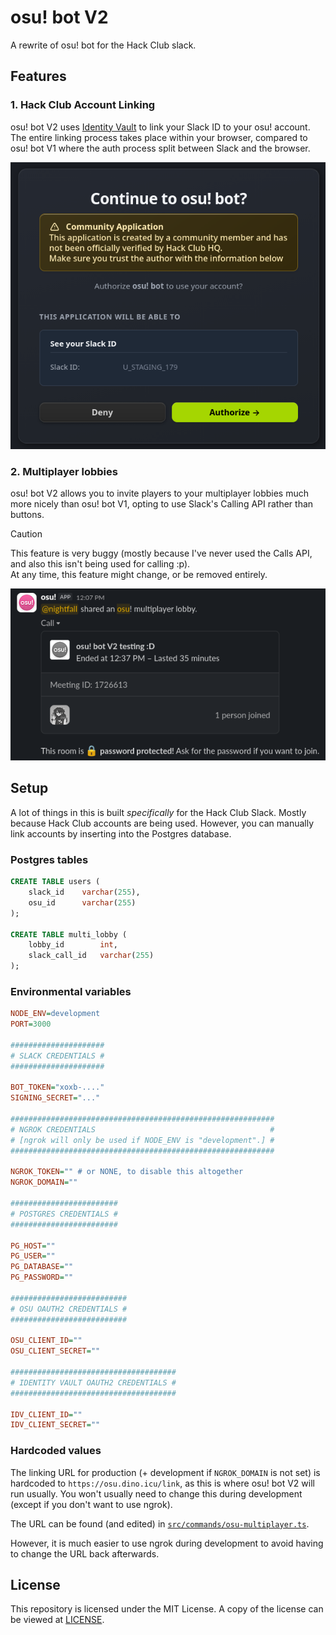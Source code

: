 # osu! bot V2
A rewrite of osu! bot for the Hack Club slack.

## Features
### 1. Hack Club Account Linking
osu! bot V2 uses [Identity Vault](https://identity.hackclub.com) to link your Slack ID to your osu! account. The entire linking process takes place within your browser, compared to osu! bot V1 where the auth process split between Slack and the browser.

![identity vault auth](.github/readme-images/identity-vault-auth.png)

### 2. Multiplayer lobbies
osu! bot V2 allows you to invite players to your multiplayer lobbies much more nicely than osu! bot V1, opting to use Slack's Calling API rather than buttons.

> [!CAUTION]  
> This feature is very buggy (mostly because I've never used the Calls API, and also this isn't being used for calling :p).  
> At any time, this feature might change, or be removed entirely.

![multiplayer lobby preview](.github/readme-images/multiplayer-lobby.png)

## Setup
A lot of things in this is built _specifically_ for the Hack Club Slack. Mostly because Hack Club accounts are being used. However, you can manually link accounts by inserting into the Postgres database.

### Postgres tables
```sql
CREATE TABLE users (
    slack_id    varchar(255),
    osu_id      varchar(255)
);

CREATE TABLE multi_lobby (
    lobby_id        int,
    slack_call_id   varchar(255)
);
```

### Environmental variables
```ini
NODE_ENV=development
PORT=3000

#####################
# SLACK CREDENTIALS #
#####################

BOT_TOKEN="xoxb-...."
SIGNING_SECRET="..."

###########################################################
# NGROK CREDENTIALS                                       #
# [ngrok will only be used if NODE_ENV is "development".] #
###########################################################

NGROK_TOKEN="" # or NONE, to disable this altogether
NGROK_DOMAIN=""

########################
# POSTGRES CREDENTIALS #
########################

PG_HOST=""
PG_USER=""
PG_DATABASE=""
PG_PASSWORD=""

##########################
# OSU OAUTH2 CREDENTIALS #
##########################

OSU_CLIENT_ID=""
OSU_CLIENT_SECRET=""

#####################################
# IDENTITY VAULT OAUTH2 CREDENTIALS #
#####################################

IDV_CLIENT_ID=""
IDV_CLIENT_SECRET=""
```

### Hardcoded values
The linking URL for production (+ development if `NGROK_DOMAIN` is not set) is hardcoded to `https://osu.dino.icu/link`, as this is where osu! bot V2 will run usually. You won't usually need to change this during development (except if you don't want to use ngrok).

The URL can be found (and edited) in [`src/commands/osu-multiplayer.ts`](src/commands/osu-multiplayer.ts).

However, it is much easier to use ngrok during development to avoid having to change the URL back afterwards.

## License
This repository is licensed under the MIT License. A copy of the license can be viewed at [LICENSE](/LICENSE).